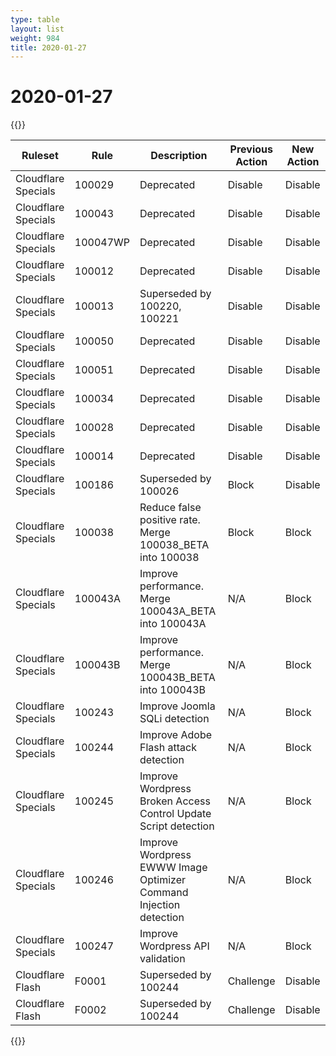 ```yaml
---
type: table
layout: list
weight: 984
title: 2020-01-27
---
```


# 2020-01-27

{{<table-wrap>}}<table style="width: 100%">

<thead>
  <tr>
    <th>Ruleset</th>
    <th>Rule</th>
    <th>Description</th>
    <th>Previous Action</th>
    <th>New Action</th>
  </tr>
</thead>
<tbody>
  <tr>
    <td>Cloudflare Specials</td>
    <td>100029</td>
    <td>Deprecated</td>
    <td>Disable</td>
    <td>Disable</td>
  </tr>
  <tr>
    <td>Cloudflare Specials</td>
    <td>100043</td>
    <td>Deprecated</td>
    <td>Disable</td>
    <td>Disable</td>
  </tr>
  <tr>
    <td>Cloudflare Specials</td>
    <td>100047WP</td>
    <td>Deprecated</td>
    <td>Disable</td>
    <td>Disable</td>
  </tr>
  <tr>
    <td>Cloudflare Specials</td>
    <td>100012</td>
    <td>Deprecated</td>
    <td>Disable</td>
    <td>Disable</td>
  </tr>
  <tr>
    <td>Cloudflare Specials</td>
    <td>100013</td>
    <td>Superseded by 100220, 100221</td>
    <td>Disable</td>
    <td>Disable</td>
  </tr>
  <tr>
    <td>Cloudflare Specials</td>
    <td>100050</td>
    <td>Deprecated</td>
    <td>Disable</td>
    <td>Disable</td>
  </tr>
  <tr>
    <td>Cloudflare Specials</td>
    <td>100051</td>
    <td>Deprecated</td>
    <td>Disable</td>
    <td>Disable</td>
  </tr>
  <tr>
    <td>Cloudflare Specials</td>
    <td>100034</td>
    <td>Deprecated</td>
    <td>Disable</td>
    <td>Disable</td>
  </tr>
  <tr>
    <td>Cloudflare Specials</td>
    <td>100028</td>
    <td>Deprecated</td>
    <td>Disable</td>
    <td>Disable</td>
  </tr>
  <tr>
    <td>Cloudflare Specials</td>
    <td>100014</td>
    <td>Deprecated</td>
    <td>Disable</td>
    <td>Disable</td>
  </tr>
  <tr>
    <td>Cloudflare Specials</td>
    <td>100186</td>
    <td>Superseded by 100026</td>
    <td>Block</td>
    <td>Disable</td>
  </tr>
  <tr>
    <td>Cloudflare Specials</td>
    <td>100038</td>
    <td>Reduce false positive rate. Merge 100038_BETA into 100038</td>
    <td>Block</td>
    <td>Block</td>
  </tr>
  <tr>
    <td>Cloudflare Specials</td>
    <td>100043A</td>
    <td>Improve performance. Merge 100043A_BETA into 100043A</td>
    <td>N/A</td>
    <td>Block</td>
  </tr>
  <tr>
    <td>Cloudflare Specials</td>
    <td>100043B</td>
    <td>Improve performance. Merge 100043B_BETA into 100043B</td>
    <td>N/A</td>
    <td>Block</td>
  </tr>
  <tr>
    <td>Cloudflare Specials</td>
    <td>100243</td>
    <td>Improve Joomla SQLi detection</td>
    <td>N/A</td>
    <td>Block</td>
  </tr>
  <tr>
    <td>Cloudflare Specials</td>
    <td>100244</td>
    <td>Improve Adobe Flash attack detection</td>
    <td>N/A</td>
    <td>Block</td>
  </tr>
  <tr>
    <td>Cloudflare Specials</td>
    <td>100245</td>
    <td>Improve Wordpress Broken Access Control Update Script detection</td>
    <td>N/A</td>
    <td>Block</td>
  </tr>
  <tr>
    <td>Cloudflare Specials</td>
    <td>100246</td>
    <td>Improve Wordpress EWWW Image Optimizer Command Injection detection</td>
    <td>N/A</td>
    <td>Block</td>
  </tr>
  <tr>
    <td>Cloudflare Specials</td>
    <td>100247</td>
    <td>Improve Wordpress API validation</td>
    <td>N/A</td>
    <td>Block</td>
  </tr>
  <tr>
    <td>Cloudflare Flash</td>
    <td>F0001</td>
    <td>Superseded by 100244</td>
    <td>Challenge</td>
    <td>Disable</td>
  </tr>
  <tr>
    <td>Cloudflare Flash</td>
    <td>F0002</td>
    <td>Superseded by 100244</td>
    <td>Challenge</td>
    <td>Disable</td>
  </tr>
</tbody>

</table>{{</table-wrap>}}
